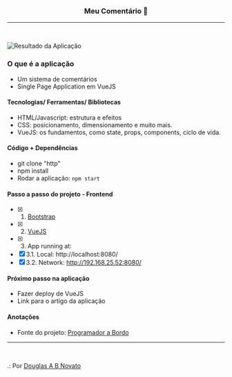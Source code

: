<h3 align="center">
  Meu Comentário 🚀
</h3>

---
<br>

![Resultado da Aplicação](/images/a-aplicacao-terminada.jpg)

### O que é a aplicação

- Um sistema de comentários
- Single Page Application em VueJS

#### Tecnologias/ Ferramentas/ Bibliotecas

- HTML/Javascript: estrutura e efeitos
- CSS: posicionamento, dimensionamento e muito mais.
- VueJS: os fundamentos, como state, props, components, ciclo de vida.

#### Código + Dependências

- git clone "http"
- npm install 
- Rodar a aplicação: `npm start`

#### Passo a passo do projeto - Frontend

- [x] 1. [Bootstrap](https://getbootstrap.com/docs/4.4/getting-started/download/)
- [x] 2. [VueJS](https://br.vuejs.org/)
- [x] 3. App running at:
- [x] 3.1. Local:   http://localhost:8080/
- [x] 3.2. Network: http://192.168.25.52:8080/

#### Próximo passo na aplicação

- Fazer deploy de VueJS
- Link para o artigo da aplicação

#### Anotações   

- Fonte do projeto: [Programador a Bordo](https://www.youtube.com/watch?v=cSa-SMVMGsE)

---
<br>

.: Por [Douglas A B Novato](https://linktr.ee/douglasabnovato)